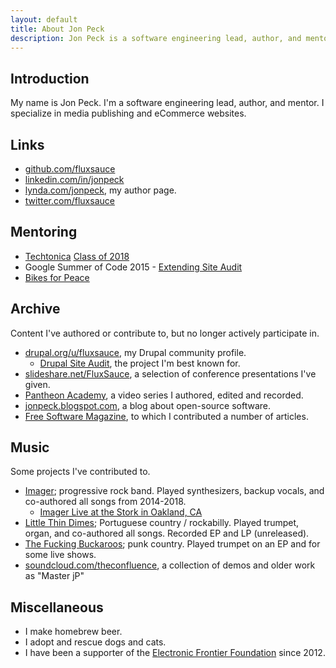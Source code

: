 ```yaml
---
layout: default
title: About Jon Peck
description: Jon Peck is a software engineering lead, author, and mentor.
---
```

## Introduction

My name is Jon Peck. I'm a software engineering lead, author, and mentor. I specialize in media publishing and eCommerce websites.

## Links

* [github.com/fluxsauce](https://github.com/fluxsauce)
* [linkedin.com/in/jonpeck](https://www.linkedin.com/in/jonpeck)
* [lynda.com/jonpeck](https://lynda.com/jonpeck), my author page.
* [twitter.com/fluxsauce](https://twitter.com/fluxsauce)

## Mentoring

* [Techtonica](https://techtonica.org/) [Class of 2018](https://medium.com/techtonica/techtonicas-apprentices-are-ready-for-liftoff-976cf1b9e7d2)
* Google Summer of Code 2015 - [Extending Site Audit](https://www.google-melange.com/archive/gsoc/2015/orgs/drupal/projects/shivanshuag.html)
* [Bikes for Peace](https://www.peacecouncil.net/bikes4peace)

## Archive

Content I've authored or contribute to, but no longer actively participate in.

* [drupal.org/u/fluxsauce](https://www.drupal.org/u/fluxsauce), my Drupal community profile.
  * [Drupal Site Audit](https://drupal.org/project/site_audit), the project I'm best known for.
* [slideshare.net/FluxSauce](https://www.slideshare.net/FluxSauce/presentations), a selection of conference presentations I've given.
* [Pantheon Academy](https://www.youtube.com/watch?v=UZgMQ7DIxo8&list=PL06Pxw-jVkN085OawfNr0m3ztnffkZSST), a video series I authored, edited and recorded.
* [jonpeck.blogspot.com](https://jonpeck.blogspot.com/), a blog about open-source software.
* [Free Software Magazine](http://freesoftwaremagazine.com/authors/Jon%20Peck/), to which I contributed a number of articles.

## Music

Some projects I've contributed to.

* [Imager](http://www.imagermusic.com/); progressive rock band. Played synthesizers, backup vocals, and co-authored all songs from 2014-2018.
  * [Imager Live at the Stork in Oakland, CA](https://soundcloud.com/imager-music/imager-live-stork-oakland-ca-may-28-2016)
* [Little Thin Dimes](https://littlethindimes.bandcamp.com/); Portuguese country / rockabilly. Played trumpet, organ, and co-authored all songs. Recorded EP and LP (unreleased).
* [The Fucking Buckaroos](https://thefuckingbuckaroos.bandcamp.com/album/los-pinches-vaqueroos-puro-pinchi-pari); punk country. Played trumpet on an EP and for some live shows.
* [soundcloud.com/theconfluence](https://soundcloud.com/theconfluence), a collection of demos and older work as "Master jP"

## Miscellaneous

* I make homebrew beer.
* I adopt and rescue dogs and cats.
* I have been a supporter of the [Electronic Frontier Foundation](https://www.eff.org/) since 2012.
